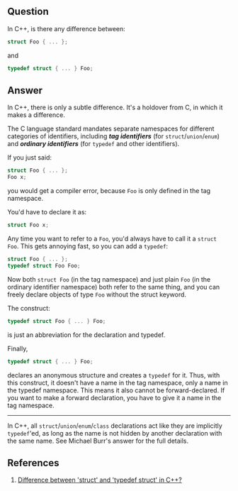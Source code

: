 ## Question

In C++, is there any difference between:

```c++
struct Foo { ... };
```

and

```c++
typedef struct { ... } Foo;
```

## Answer

In C++, there is only a subtle difference. It's a holdover from C, in which it makes a difference.

The C language standard mandates separate namespaces for different categories of identifiers, including ***tag identifiers*** (for `struct`/`union`/`enum`) and ***ordinary identifiers*** (for `typedef` and other identifiers).

If you just said:

```c++
struct Foo { ... };
Foo x;
```

you would get a compiler error, because `Foo` is only defined in the tag namespace.

You'd have to declare it as:

```c++
struct Foo x;
```

Any time you want to refer to a `Foo`, you'd always have to call it a `struct Foo`. This gets annoying fast, so you can add a `typedef`:

```c++
struct Foo { ... };
typedef struct Foo Foo;
```

Now both `struct Foo` (in the tag namespace) and just plain `Foo` (in the ordinary identifier namespace) both refer to the same thing, and you can freely declare objects of type `Foo` without the struct keyword.

The construct:

```c++
typedef struct Foo { ... } Foo;
```

is just an abbreviation for the declaration and typedef.

Finally,

```c++
typedef struct { ... } Foo;
```

declares an anonymous structure and creates a `typedef` for it. Thus, with this construct, it doesn't have a name in the tag namespace, only a name in the typedef namespace. This means it also cannot be forward-declared. If you want to make a forward declaration, you have to give it a name in the tag namespace.

---

In C++, all `struct`/`union`/`enum`/`class` declarations act like they are implicitly `typedef`'ed, as long as the name is not hidden by another declaration with the same name. See Michael Burr's answer for the full details.

## References

1. [Difference between 'struct' and 'typedef struct' in C++?](https://stackoverflow.com/questions/612328/difference-between-struct-and-typedef-struct-in-c)
